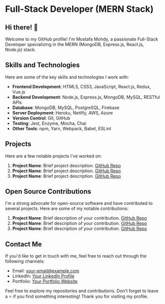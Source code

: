 # Full-Stack Developer (MERN Stack)




## Hi there! 👋

Welcome to my GitHub profile! I'm Mostafa Mohdy, a passionate Full-Stack Developer specializing in the MERN (MongoDB, Express.js, React.js, Node.js) stack.
<i class="fa-brands fa-readme"></i>
## Skills and Technologies

Here are some of the key skills and technologies I work with:

- **Frontend Development**: HTML5, CSS3, JavaScript, React.js, Redux, Vue.js
- **Backend Development**: Node.js, Express.js, MongoDB, MySQL, RESTful APIs
- **Database**: MongoDB, MySQL, PostgreSQL, Firebase
- **Server Deployment**: Heroku, Netlify, AWS, Azure
- **Version Control**: Git, GitHub
- **Testing**: Jest, Enzyme, Mocha, Chai
- **Other Tools**: npm, Yarn, Webpack, Babel, ESLint

## Projects

Here are a few notable projects I've worked on:

1. **Project Name**: Brief project description. [GitHub Repo](https://github.com/your-username/project-repo)
1. **Project Name**: Brief project description. [GitHub Repo](https://github.com/your-username/project-repo)
1. **Project Name**: Brief project description. [GitHub Repo](https://github.com/your-username/project-repo)

## Open Source Contributions

I'm a strong advocate for open-source software and have contributed to several projects. Here are some of my notable contributions:

1. **Project Name**: Brief description of your contribution. [GitHub Repo](https://github.com/project-owner/project-repo)
1. **Project Name**: Brief description of your contribution. [GitHub Repo](https://github.com/project-owner/project-repo)
1. **Project Name**: Brief description of your contribution. [GitHub Repo](https://github.com/project-owner/project-repo)

## Contact Me

If you'd like to get in touch with me, feel free to reach out through the following channels:

- Email: [your-email@example.com](mailto:your-email@example.com)
- LinkedIn: [Your LinkedIn Profile](https://www.linkedin.com/in/your-profile)
- Portfolio: [Your Portfolio Website](https://your-portfolio-website.com)

Feel free to explore my repositories and contributions. Don't forget to leave a ⭐️ if you find something interesting! Thank you for visiting my profile.
